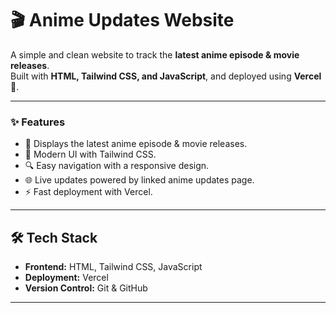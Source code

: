 # 🎬 Anime Updates Website

A simple and clean website to track the **latest anime episode & movie releases**.  
Built with **HTML, Tailwind CSS, and JavaScript**, and deployed using **Vercel** 🚀.

---

### ✨ Features
- 📅 Displays the latest anime episode & movie releases.  
- 🎨 Modern UI with Tailwind CSS.  
- 🔍 Easy navigation with a responsive design.  
- 🌐 Live updates powered by linked anime updates page.  
- ⚡ Fast deployment with Vercel.  

---

## 🛠️ Tech Stack
- **Frontend:** HTML, Tailwind CSS, JavaScript  
- **Deployment:** Vercel  
- **Version Control:** Git & GitHub  

---

